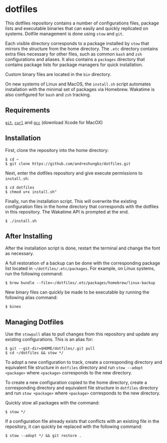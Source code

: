 # dotfiles

This dotfiles repository contains a number of configurations files, package lists and executable binaries that can easily and quickly replicated on systems. Dotfile management is done using `stow` and `git`.

Each visible directory corresponds to a package installed by `stow` that mirrors the structure from the home directory. The `.etc` directory contains extra files necessary for other files, such as common `bash` and `zsh` configurations and aliases. It also contains a `packages` directory that contains package lists for package managers for quick installation.

Custom binary files are located in the `bin` directory.

On new systems of Linux and MacOS, the `install.sh` script automates installation with the minimal set of packages via Homebrew. Wakatime is also configured for `bash` and `zsh` tracking.

## Requirements

[`git`](https://git-scm.com/), [`curl`](https://curl.se/docs/manpage.html) and [`gcc`](https://gcc.gnu.org/) (download Xcode for MacOX)

## Installation

First, clone the repository into the home directory:

```
$ cd ~
$ git clone https://github.com/andreshungbz/dotfiles.git
```

Next, enter the dotfiles repository and give execute permissions to `install.sh`:

```
$ cd dotfiles
$ chmod u+x install.sh"
```

Finally, run the installation script. This will overwrite the existing configuration files in the home directory that corresponds with the dotfiles in this repository. The Wakatime API is prompted at the end.

```
$ ./install.sh
```

## After Installing

After the installation script is done, restart the terminal and change the font as necessary.

A full restoration of a backup can be done with the corresponding package list located in `~/dotfiles/.etc/packages`. For example, on Linux systems, run the following command:

```
$ brew bundle --file=~/dotfiles/.etc/packages/homebrew/linux-backup
```

New binary files can quickly be made to be executable by running the following alias command:

```
$ binex
```

## Managing Dotfiles

Use the `stowpull` alias to pull changes from this repository and update any existing configurations. This is an alias for:

```
$ git --git-dir=$HOME/dotfiles/.git pull
$ cd ~/dotfiles && stow */
```

To adopt a new configuration to track, create a corresponding directory and equivalent file structure in `dotfiles` directory and run `stow --adopt <package>` where `<package>` corresponds to the new directory.

To create a new configuration copied to the home directory, create a corresponding directory and equivalent file structure in `dotfiles` directory and run `stow <package>` where `<package>` corresponds to the new directory.

Quickly stow all packages with the command:

```
$ stow */
```

If a configuration file already exists that conflicts with an existing file in the repository, it can quickly be replaced with the following command:

```
$ stow --adopt */ && git restore .
```

